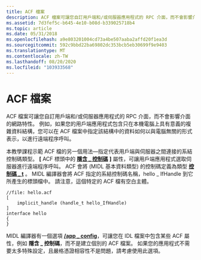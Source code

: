```yaml
---
title: ACF 檔案
description: ACF 檔案可讓您自訂用戶端和/或伺服器應用程式的 RPC 介面，而不會影響介面的網路特性。
ms.assetid: 7d3fef5c-b645-4e10-b08d-b339025718b4
ms.topic: article
ms.date: 05/31/2018
ms.openlocfilehash: a9e803201004cd73a4be507aaba2affd20f1ea3d
ms.sourcegitcommit: 592c9bbd22ba69802dc353bcb5eb30699f9e9403
ms.translationtype: MT
ms.contentlocale: zh-TW
ms.lasthandoff: 08/20/2020
ms.locfileid: "103933568"
---
```

# <a name="the-acf-file"></a>ACF 檔案

ACF 檔案可讓您自訂用戶端和/或伺服器應用程式的 RPC 介面，而不會影響介面的網路特性。 例如，如果您的用戶端應用程式包含只在本機電腦上具有意義的複雜資料結構，您可以在 ACF 檔案中指定該結構中的資料如何以與電腦無關的形式表示，以進行遠端程序呼叫。

本教學課程示範 ACF 檔的另一個用法—指定代表用戶端與伺服器之間連接的系結控制碼類型。 **\[** ACF 標頭中的 [**隱含 \_ 控制碼**](/windows/desktop/Midl/implicit-handle) **\]** 屬性，可讓用戶端應用程式選取伺服器進行遠端程序呼叫。 ACF 會將 (MIDL 基本資料類型) 的控制碼定義為類型 [**控制碼 \_ t**](/windows/desktop/Midl/handle-t) 。 MIDL 編譯器會將 ACF 指定的系結控制碼名稱，hello \_ IfHandle 到它所產生的標頭檔中。 請注意，這個特定的 ACF 檔有空白主體。

``` syntax
//file: hello.acf
[
    implicit_handle (handle_t hello_IfHandle)
] 
interface hello
{
}
```

MIDL 編譯器有一個選項 [**/app \_ config**](/windows/desktop/Midl/-app-config)，可讓您在 IDL 檔案中包含某些 ACF 屬性，例如 **隱含 \_ 控制碼**，而不是建立個別的 ACF 檔案。 如果您的應用程式不需要太多特殊設定，且嚴格憑證相容性不是問題，請考慮使用此選項。

 

 